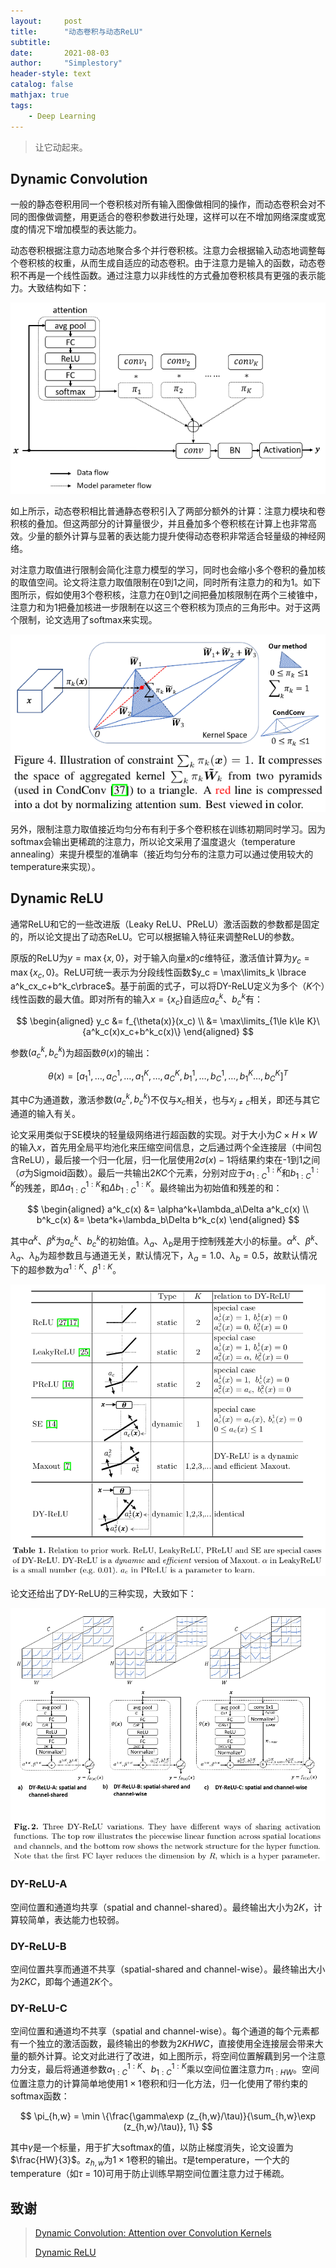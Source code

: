 ```yaml
---
layout:     post
title:      "动态卷积与动态ReLU"
subtitle:
date:       2021-08-03
author:     "Simplestory"
header-style: text
catalog: false
mathjax: true
tags:
    - Deep Learning
---
```


> 让它动起来。

## Dynamic Convolution

一般的静态卷积用同一个卷积核对所有输入图像做相同的操作，而动态卷积会对不同的图像做调整，用更适合的卷积参数进行处理，这样可以在不增加网络深度或宽度的情况下增加模型的表达能力。

动态卷积根据注意力动态地聚合多个并行卷积核。注意力会根据输入动态地调整每个卷积核的权重，从而生成自适应的动态卷积。由于注意力是输入的函数，动态卷积不再是一个线性函数。通过注意力以非线性的方式叠加卷积核具有更强的表示能力。大致结构如下：

![Dyconv.png](/img/in_posts/20210803/Dyconv.png)

如上所示，动态卷积相比普通静态卷积引入了两部分额外的计算：注意力模块和卷积核的叠加。但这两部分的计算量很少，并且叠加多个卷积核在计算上也非常高效。少量的额外计算与显著的表达能力提升使得动态卷积非常适合轻量级的神经网络。

对注意力取值进行限制会简化注意力模型的学习，同时也会缩小多个卷积的叠加核的取值空间。论文将注意力取值限制在0到1之间，同时所有注意力的和为1。如下图所示，假如使用3个卷积核，注意力在0到1之间把叠加核限制在两个三棱锥中，注意力和为1把叠加核进一步限制在以这三个卷积核为顶点的三角形中。对于这两个限制，论文选用了softmax来实现。

![constraint.png](/img/in_posts/20210803/constraint.png)

另外，限制注意力取值接近均匀分布有利于多个卷积核在训练初期同时学习。因为softmax会输出更稀疏的注意力，所以论文采用了温度退火（temperature annealing）来提升模型的准确率（接近均匀分布的注意力可以通过使用较大的temperature来实现）。

## Dynamic ReLU

通常ReLU和它的一些改进版（Leaky ReLU、PReLU）激活函数的参数都是固定的，所以论文提出了动态ReLU。它可以根据输入特征来调整ReLU的参数。

原版的ReLU为$y = \max \lbrace x,0\rbrace$，对于输入向量$x$的$c$维特征，激活值计算为$y_c = \max \lbrace x_c, 0\rbrace$。ReLU可统一表示为分段线性函数$y_c = \max\limits_k \lbrace a^k_cx_c+b^k_c\rbrace$。基于前面的式子，可以将DY-ReLU定义为多个（$K$个）线性函数的最大值。即对所有的输入$x=\lbrace x_c\rbrace$自适应$a^k_c$、$b^k_c$有：

$$
\begin{aligned}
y_c &= f_{\theta(x)}(x_c) \\
&= \max\limits_{1\le k\le K}\{a^k_c(x)x_c+b^k_c(x)\}
\end{aligned}
$$

参数$(a^k_c,b^k_c)$为超函数$\theta(x)$的输出：

$$
\theta(x) = [a^1_1,\dots,a^1_C,\dots,a^K_1,\dots,a^K_C,b^1_1,\dots,b^1_C,\dots,b^K_1\dots,b^K_C]^T
$$

其中$C$为通道数，激活参数$(a^k_c, b^k_c)$不仅与$x_c$相关，也与$x_{j\ne c}$相关，即还与其它通道的输入有关。

论文采用类似于SE模块的轻量级网络进行超函数的实现。对于大小为$C\times H\times W$的输入$x$，首先用全局平均池化来压缩空间信息，之后通过两个全连接层（中间包含ReLU），最后接一个归一化层，归一化层使用$2\sigma(x)-1$将结果约束在-1到1之间（$\sigma$为Sigmoid函数）。最后一共输出$2KC$个元素，分别对应于$a_{1:C}^{1:K}$和$b_{1:C}^{1:K}$的残差，即$\Delta a_{1:C}^{1:K}$和$\Delta b_{1:C}^{1:K}$。最终输出为初始值和残差的和：

$$
\begin{aligned}
a^k_c(x) &= \alpha^k+\lambda_a\Delta a^k_c(x) \\
b^k_c(x) &= \beta^k+\lambda_b\Delta b^k_c(x)
\end{aligned}
$$

其中$\alpha^k$、$\beta^k$为$a^k_c$、$b^k_c$的初始值。$\lambda_a$、$\lambda_b$是用于控制残差大小的标量。$\alpha^k$、$\beta^k$、$\lambda_a$、$\lambda_b$为超参数且与通道无关，默认情况下，$\lambda_a=1.0$、$\lambda_b=0.5$，故默认情况下的超参数为$\alpha^{1:K}$、$\beta^{1:K}$。

![relation_work.png](/img/in_posts/20210803/relation_work.png)

论文还给出了DY-ReLU的三种实现，大致如下：

![Dyconv_var.png](/img/in_posts/20210803/Dyconv_var.png)

### DY-ReLU-A

空间位置和通道均共享（spatial and channel-shared）。最终输出大小为$2K$，计算较简单，表达能力也较弱。

### DY-ReLU-B

空间位置共享而通道不共享（spatial-shared and channel-wise）。最终输出大小为$2KC$，即每个通道$2K$个。

### DY-ReLU-C

空间位置和通道均不共享（spatial and channel-wise）。每个通道的每个元素都有一个独立的激活函数，最终输出的参数为$2KHWC$，直接使用全连接层会带来大量的额外计算。论文对此进行了改进，如上图所示，将空间位置解藕到另一个注意力分支，最后将通道参数$a_{1:C}^{1:K}$、$b_{1:C}^{1:K}$乘以空间位置注意力$\pi_{1:HW}$。空间位置注意力的计算简单地使用$1\times 1$卷积和归一化方法，归一化使用了带约束的softmax函数：

$$
\pi_{h,w} = \min \{\frac{\gamma\exp (z_{h,w}/\tau)}{\sum_{h,w}\exp (z_{h,w}/\tau)}, 1\}
$$

其中$\gamma$是一个标量，用于扩大softmax的值，以防止梯度消失，论文设置为$\frac{HW}{3}$。$z_{h,w}$为$1\times 1$卷积的输出。$\tau$是temperature，一个大的temperature（如$\tau$ = 10)可用于防止训练早期空间位置注意力过于稀疏。


## 致谢

> [Dynamic Convolution: Attention over Convolution Kernels](https://arxiv.org/abs/1912.03458)
>
> [Dynamic ReLU](https://arxiv.org/abs/2003.10027)